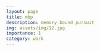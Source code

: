 ```yaml
---
layout: page
title: mbp
description: memory bound pursuit
img: assets/img/12.jpg
importance: 1
category: work
---
```



